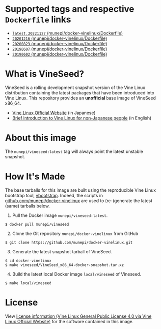 # Supported tags and respective `Dockerfile` links
* [`latest`, `20221127`  (munepi/docker-vinelinux/Dockerfile)](https://github.com/munepi/docker-vinelinux/blob/20221127/vineseed/Dockerfile)
* [`20201216`  (munepi/docker-vinelinux/Dockerfile)](https://github.com/munepi/docker-vinelinux/blob/20201216/vineseed/Dockerfile)
* [`20200823`  (munepi/docker-vinelinux/Dockerfile)](https://github.com/munepi/docker-vinelinux/blob/20200823/vineseed/Dockerfile)
* [`20190607`  (munepi/docker-vinelinux/Dockerfile)](https://github.com/munepi/docker-vinelinux/blob/20190607/vineseed/Dockerfile)
* [`20190602`  (munepi/docker-vinelinux/Dockerfile)](https://github.com/munepi/docker-vinelinux/blob/20190602/vineseed/Dockerfile)

# What is VineSeed?
VineSeed is a rolling development snapshot version of the Vine Linux distribution containing the latest packages that have been introduced into Vine Linux.
This repository provides an **unofficial** base image of VineSeed x86_64. 

 * [Vine Linux Official Website](https://vinelinux.org/) (in Japanese)
 * [Brief Introduction to Vine Linux for non-Japanese people](https://vinelinux.org/vlmagazine/20110617.html) (in English)

<!-- ![](https://vinelinux.org/images/vinelinux-logo.png) -->

# About this image
The `munepi/vineseed:latest` tag will always point the latest unstable snapshot. 

# How It's Made
The base tarballs for this image are built using the reproducible Vine Linux bootstrap tool, [vbootstrap](http://trac.vinelinux.org/wiki/VineBootstrap). 
Indeed, the scripts in [github.com/munepi/docker-vinelinux](https://github.com/munepi/docker-vinelinux.git) are used to (re-)generate the latest (same) tarballs below.

1. Pull the Docker image `munepi/vineseed:latest`.
``` shell
$ docker pull munepi/vineseed
```
2. Clone the Git repository `munepi/docker-vinelinux` from GitHub
``` shell
$ git clone https://github.com/munepi/docker-vinelinux.git
```
3. Generate the latest snapshot tarball of VineSeed.
``` shell
$ cd docker-vinelinux
$ make vineseed/VineSeed_x86_64-docker-snapshot.tar.xz
```
4. Build the latest local Docker image `local/vineseed` of Vineseed. 
``` shell
$ make local/vineseed
```

# License
View [license information (Vine Linux General Public License 4.0 via Vine Linux Official Website)](https://vinelinux.org/docs/vine6/VLGPL/vine-vlgpl.html) for the software contained in this image.
